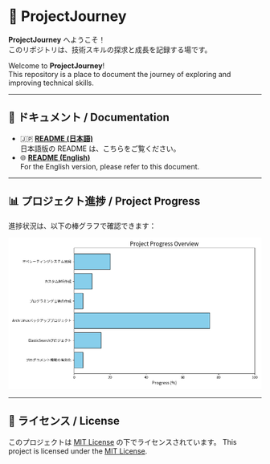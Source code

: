 # 🚀 ProjectJourney

**ProjectJourney** へようこそ！  
このリポジトリは、技術スキルの探求と成長を記録する場です。

Welcome to **ProjectJourney**!  
This repository is a place to document the journey of exploring and improving technical skills.

---

## 📄 ドキュメント / Documentation

- 🇯🇵 **[README (日本語)](README_ja.md)**  
  日本語版の README は、こちらをご覧ください。
- 🌐 **[README (English)](README_en.md)**  
  For the English version, please refer to this document.

---

## 📊 プロジェクト進捗 / Project Progress

進捗状況は、以下の棒グラフで確認できます：

![Project Progress Overview](progress_bar_chart.png)

---

## 📝 ライセンス / License

このプロジェクトは [MIT License](LICENSE) の下でライセンスされています。
This project is licensed under the [MIT License](LICENSE).

